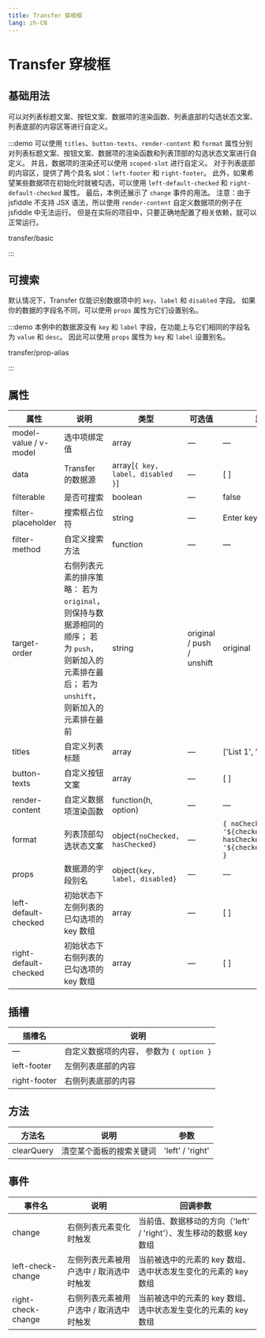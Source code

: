 ```yaml
---
title: Transfer 穿梭框
lang: zh-CN
---
```


# Transfer 穿梭框

## 基础用法

可以对列表标题文案、按钮文案、数据项的渲染函数、列表底部的勾选状态文案、列表底部的内容区等进行自定义。

:::demo 可以使用 `titles`、`button-texts`、`render-content` 和 `format` 属性分别对列表标题文案、按钮文案、数据项的渲染函数和列表顶部的勾选状态文案进行自定义。 并且，数据项的渲染还可以使用 `scoped-slot` 进行自定义。 对于列表底部的内容区，提供了两个具名 slot：`left-footer` 和 `right-footer`。 此外，如果希望某些数据项在初始化时就被勾选，可以使用 `left-default-checked` 和 `right-default-checked` 属性。 最后，本例还展示了 `change` 事件的用法。 注意：由于 jsfiddle 不支持 JSX 语法，所以使用 `render-content` 自定义数据项的例子在 jsfiddle 中无法运行。 但是在实际的项目中，只要正确地配置了相关依赖，就可以正常运行。

transfer/basic

:::

## 可搜索

默认情况下，Transfer 仅能识别数据项中的 `key`、`label` 和 `disabled` 字段。 如果你的数据的字段名不同，可以使用 `props` 属性为它们设置别名。

:::demo 本例中的数据源没有 `key` 和 `label` 字段，在功能上与它们相同的字段名为 `value` 和 `desc`。 因此可以使用 `props` 属性为 `key` 和 `label` 设置别名。

transfer/prop-alias

:::

## 属性

| 属性                    | 说明                                                                                       | 类型                                | 可选值                       | 默认值                                                                       |
| --------------------- | ---------------------------------------------------------------------------------------- | --------------------------------- | ------------------------- | ------------------------------------------------------------------------- |
| model-value / v-model | 选中项绑定值                                                                                   | array                             | —                         | —                                                                         |
| data                  | Transfer 的数据源                                                                            | array[`{ key, label, disabled }`] | —                         | [ ]                                                                       |
| filterable            | 是否可搜索                                                                                    | boolean                           | —                         | false                                                                     |
| filter-placeholder    | 搜索框占位符                                                                                   | string                            | —                         | Enter keyword                                                             |
| filter-method         | 自定义搜索方法                                                                                  | function                          | —                         | —                                                                         |
| target-order          | 右侧列表元素的排序策略： 若为 `original`，则保持与数据源相同的顺序； 若为 `push`，则新加入的元素排在最后； 若为 `unshift`，则新加入的元素排在最前 | string                            | original / push / unshift | original                                                                  |
| titles                | 自定义列表标题                                                                                  | array                             | —                         | ['List 1', 'List 2']                                                      |
| button-texts          | 自定义按钮文案                                                                                  | array                             | —                         | [ ]                                                                       |
| render-content        | 自定义数据项渲染函数                                                                               | function(h, option)               | —                         | —                                                                         |
| format                | 列表顶部勾选状态文案                                                                               | object`{noChecked, hasChecked}`   | —                         | `{ noChecked: '${checked}/${total}', hasChecked: '${checked}/${total}' }` |
| props                 | 数据源的字段别名                                                                                 | object`{key, label, disabled}`    | —                         | —                                                                         |
| left-default-checked  | 初始状态下左侧列表的已勾选项的 key 数组                                                                   | array                             | —                         | [ ]                                                                       |
| right-default-checked | 初始状态下右侧列表的已勾选项的 key 数组                                                                   | array                             | —                         | [ ]                                                                       |

## 插槽

| 插槽名          | 说明                            |
| ------------ | ----------------------------- |
| —            | 自定义数据项的内容， 参数为 `{ option }` |
| left-footer  | 左侧列表底部的内容                     |
| right-footer | 右侧列表底部的内容                     |

## 方法

| 方法名        | 说明           | 参数               |
| ---------- | ------------ | ---------------- |
| clearQuery | 清空某个面板的搜索关键词 | 'left' / 'right' |

## 事件

| 事件名                | 说明                    | 回调参数                                         |
| ------------------ | --------------------- | -------------------------------------------- |
| change             | 右侧列表元素变化时触发           | 当前值、数据移动的方向（'left' / 'right'）、发生移动的数据 key 数组 |
| left-check-change  | 左侧列表元素被用户选中 / 取消选中时触发 | 当前被选中的元素的 key 数组、选中状态发生变化的元素的 key 数组         |
| right-check-change | 右侧列表元素被用户选中 / 取消选中时触发 | 当前被选中的元素的 key 数组、选中状态发生变化的元素的 key 数组         |
